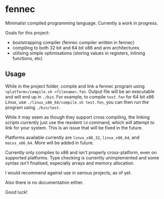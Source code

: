 # fennec
Minimalist compiled programming language. Currently a work in progress.

Goals for this project:
- bootstrapping compiler (fennec compiler written in fennec)
- compiling to both 32 bit and 64 bit x86 and arm architectures
- utilising simple optimisations (storing values in registers, inlining functions, etc)

## Usage

While in the project folder, compile and link a fennec program using `<platform>/compile.sh <filename>.fen`.
Output file will be an executable and will end up in `./bin`.
For example, to compile `test.fen` for 64 bit x86 Linux, use `./linux_x86_64/compile.sh test.fen`, you can then run the program using `./bin/test`.

While it may seem as though they support cross compiling, the linking scripts currently just use the resident `ld` command, which will attempt to link for your system. This is an issue that will be fixed in the future.

Platforms available currently are `linux_x86_32`, `linux_x86_64`, and `macos_x86_64`. More will be added in future.

Currently only compiles to x86 and isn't properly cross-platform, even on supported platforms.
Type checking is currently unimplemented and some syntax isn't finalised, especially arrays and memory allocation.

I would recommend against use in serious projects, as of yet.

Also there is no documentation either.

Good luck!
